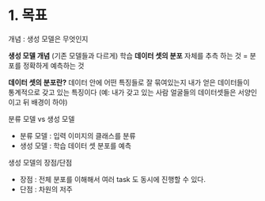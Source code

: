 # 1. 목표
개념 : 생성 모델은 무엇인지


**생성 모델 개념**
(기존 모델들과 다르게) 학습 **데이터 셋의 분포** 자체를 추측 하는 것
= 분포를 정확하게 예측하는 것

**데이터 셋의 분포란?**
데이터 안에 어떤 특징들로 잘 묶여있는지
내가 얻은 데이터들이 통계적으로 갖고 있는 특징이다 (예: 내가 갖고 있는 사람 얼굴들의 데이터셋들은 서양인이고 뒤 배경이 하야)


분류 모델 vs 생성 모델
- 분류 모델 : 입력 이미지의 클래스를 분류
- 생성 모델 : 학습 데이터 셋 분포를 예측

생성 모델의 장점/단점
- 장점 : 전체 분포를 이해해서 여러 task 도 동시에 진행할 수 있다.
- 단점 : 차원의 저주

